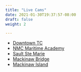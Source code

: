 ```yaml
---
title: "Live Cams"
date: 2021-01-30T19:37:57-08:00
draft: false
weight: 2

---
```

 
- <a target="_blank" href="khttps://www.wmta.org/live-west-michigan-camera-gallery/traverse-city-west-michigan-live-camera/">
    Downtown TC
  </a>

- <a target="_blank" href="https://www.nmc.edu/maritime/about/webcam.html">
    NMC Maritime Academy
  </a>

- <a target="_blank" href="https://www.9and10news.com/weather/cams/sault-ste-marie/#live">
    Sault Ste Marie
  </a>

- <a target="_blank" href="https://www.mackinacbridge.org/fares-traffic/bridge-cam/">
    Mackinaw Bridge
  </a>

- <a target="_blank" href="https://www.hornsbar.com/webcamlarge/">
    Mackinaw Island
  </a>

